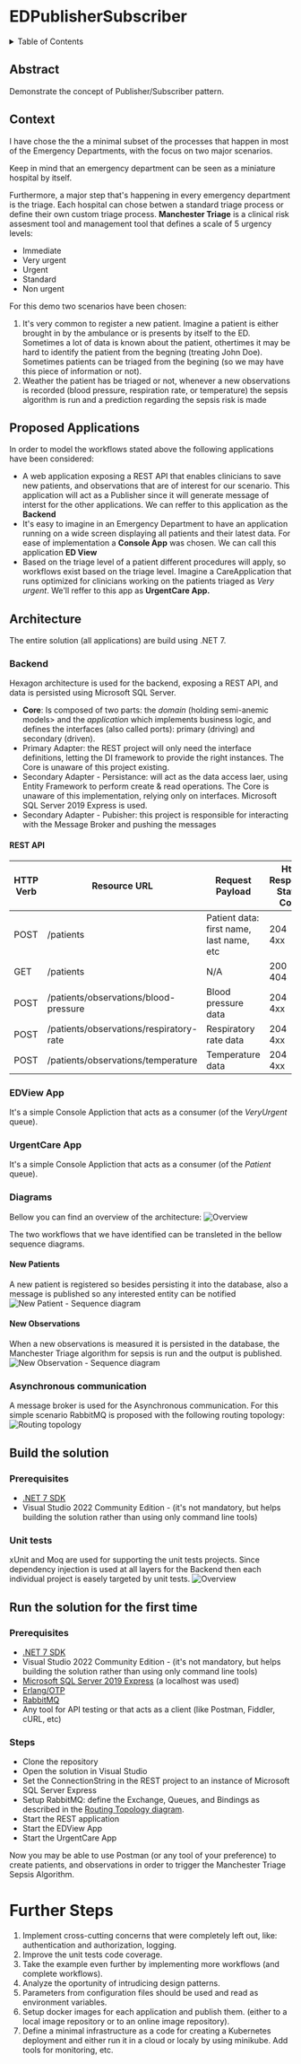 # EDPublisherSubscriber

<details>
  <summary>Table of Contents</summary>
  <ol>
    <li><a href="#abstract">Abstract</a></li>
    <li><a href="#context">Context</a></li>
    <li><a href="#proposed-applications">Proposed Applications</a></li>
    <li>
        <a href="#architecture">Architecture</a>
        <ul>
            <li><a href="#backend">Backend</a></li>
                <ul>
                    <li><a href="#rest-api">REST API</a></li>
                </ul>
            <li><a href="#edview-app">EDView App</a></li>
            <li><a href="#urgentcare-app">UrgentCare App</a></li>
            <li>
                <a href="#diagrams">Diagrams</a>
                <ul>
                    <li><a href="#new-patients">New Patients</a></li>
                    <li><a href="#new-observations">New Observations</a></li>
                </ul>
            </li>
            <li><a href="#asynchronous-communication">Asynchronous communication</a></li>
        </ul>
    </li>
    <li>
        <a href="#build-the-solution">Build the solution</a>
        <ul>
            <li><a href="#prerequisites">Prerequisites</a></li>
            <li><a href="#unit-tests">Unit tests</a></li>
        </ul>
    </li>
    <li>
        <a href="#Run-the-solution-for-the-first-time">Run the solution for the first time</a>
        <ul>
            <li><a href="#prerequisites-1">Prerequisites</a></li>
            <li><a href="#steps">Steps</a></li>
        </ul>
    </li>
    <li><a href="#further-steps">Further Steps</a></li>
  </ol>
</details>


## Abstract
Demonstrate the concept of Publisher/Subscriber pattern.


## Context
I have chose the the a minimal subset of the processes that happen in most of the Emergency Departments, with the focus on two major scenarios.

Keep in mind that an emergency department can be seen as a miniature hospital by itself.

Furthermore, a major step that's happening in every emergency department is the triage. Each hospital can chose betwen a standard triage process or define their own custom triage process. <b>Manchester Triage</b> is a clinical risk assesment tool and management tool that defines a scale of 5 urgency levels:
<ul>
    <li>Immediate</li>
    <li>Very urgent</li>
    <li>Urgent</li>
    <li>Standard</li>
    <li>Non urgent</li>
</ul>

For this demo two scenarios have been chosen:
<ol>
    <li>It's very common to register a new patient. Imagine a patient is either brought in by the ambulance or is presents by itself to the ED. Sometimes a lot of data is known about the patient, othertimes it may be hard to identify the patient from the begning (treating John Doe). Sometimes patients can be triaged from the begining (so we may have this piece of information or not).</li>
    <li>Weather the patient has be triaged or not, whenever a new observations is recorded (blood pressure, respiration rate, or temperature) the sepsis algorithm is run and a prediction regarding the sepsis risk is made</li>
</ol>

## Proposed Applications
In order to model the workflows stated above the following applications have been considered:
<ul>
    <li>A web application exposing a REST API that enables clinicians to save new patients, and observations that are of interest for our scenario. This application will act as a Publisher since it will generate message of interst for the other applications. We can reffer to this application as the <b>Backend</b></li>
    <li>It's easy to imagine in an Emergency Department to have an application running on a wide screen displaying all patients and their latest data. For ease of implementation a <b>Console App</b> was chosen. We can call this application <b>ED View</b></li>
    <li>Based on the triage level of a patient different procedures will apply, so workflows exist based on the triage level. Imagine a CareApplication that runs optimized for clinicians working on the patients triaged as <i>Very urgent</i>. We'll reffer to this app as <b>UrgentCare App.</b></li>
</ul>

## Architecture

The entire solution (all applications) are build using .NET 7.

### Backend
Hexagon architecture is used for the backend, exposing a REST API, and data is persisted using Microsoft SQL Server.
<ul>
    <li><b>Core</b>: Is composed of two parts: the <i>domain</i> (holding semi-anemic models> and the <i>application</i> which implements business logic, and defines the interfaces (also called ports): primary (driving) and secondary (driven).</li>
    <li>Primary Adapter: the REST project will only need the interface definitions, letting the DI framework to provide the right instances. The Core is unaware of this project existing.</li>
    <li>Secondary Adapter - Persistance: will act as the data access laer, using Entity Framework to perform create & read operations. The Core is unaware of this implementation, relying only on interfaces. Microsoft SQL Server 2019 Express is used.</li>
    <li>Secondary Adapter - Pubisher: this project is responsible for interacting with the Message Broker and pushing the messages</li>
</ul>

#### REST API

| HTTP Verb | Resource URL                            | Request Payload                          | Http Response Status Code | HTTP Response                                                    |
|-----------|-----------------------------------------|------------------------------------------|---------------------------|------------------------------------------------------------------|
| POST      | /patients                               | Patient data: first name, last name, etc | 204<br/> 4xx              | No content.<br>Header parameter: Location: /patients/{patientId} |
| GET       | /patients                               | N/A                                      | 200<br/> 404              | Patient resource                                                 |
| POST      | /patients/observations/blood-pressure   | Blood pressure data                      | 204<br/> 4xx              | No content.                                                      |
| POST      | /patients/observations/respiratory-rate | Respiratory rate data                    | 204<br/> 4xx              | No content.                                                      |
| POST      | /patients/observations/temperature      | Temperature data                         | 204<br/> 4xx              | No content.                                                      |

### EDView App
It's a simple Console Appliction that acts as a consumer (of the <i>VeryUrgent</i> queue).

### UrgentCare App
It's a simple Console Appliction that acts as a consumer (of the <i>Patient</i> queue).

### Diagrams
Bellow you can find an overview of the architecture:
![Overview](./Images/Overview.jpg)

The two workflows that we have identified can be transleted in the bellow sequence diagrams.

#### New Patients
A new patient is registered so besides persisting it into the database, also a message is published so any interested entity can be notified<br/>
![New Patient - Sequence diagram](./Images/NewPatient_SequenceDiagram.jpg)

#### New Observations
When a new observations is measured it is persisted in the database, the Manchester Triage algorithm for sepsis is run and the output is published.<br/>
![New Observation - Sequence diagram](./Images/NewObservation_SequenceDiagram.jpg)

### Asynchronous communication
A message broker is used for the Asynchronous communication. For this simple scenario RabbitMQ is proposed with the following routing topology:
![Routing topology](./Images/RabbitMQ_Routing_Topology.jpg)

## Build the solution
### Prerequisites 
* [.NET 7 SDK](https://dotnet.microsoft.com/en-us/download/dotnet/7.0)
* Visual Studio 2022 Community Edition - (it's not mandatory, but helps building the solution rather than using only command line tools)

### Unit tests
xUnit and Moq are used for supporting the unit tests projects.
Since dependency injection is used at all layers for the Backend then each individual project is easely targeted by unit tests.
![Overview](./Images/UnitTests_Evidence.png)

## Run the solution for the first time
### Prerequisites 
* [.NET 7 SDK](https://dotnet.microsoft.com/en-us/download/dotnet/7.0 ".NET 7 download page") 
* Visual Studio 2022 Community Edition - (it's not mandatory, but helps building the solution rather than using only command line tools)
* [Microsoft SQL Server 2019 Express](https://www.microsoft.com/en-us/sql-server/sql-server-downloads "MS SQL Server page") (a localhost was used)
* [Erlang/OTP](https://www.erlang.org/downloads "Erlang download page") 
* [RabbitMQ](https://www.rabbitmq.com/download.html "RabbitMQ download page") 
* Any tool for API testing or that acts as a client (like Postman, Fiddler, cURL, etc)

### Steps
* Clone the repository
* Open the solution in Visual Studio
* Set the ConnectionString in the REST project to an instance of Microsoft SQL Server Express
* Setup RabbitMQ: define the Exchange, Queues, and Bindings as described in the [Routing Topology diagram](#Asynchronous-communication).
* Start the REST application
* Start the EDView App
* Start the UrgentCare App

Now you may be able to use Postman (or any tool of your preference) to create patients, and observations in order to trigger the Manchester Triage Sepsis Algorithm.

# Further Steps
<ol>
    <li>Implement cross-cutting concerns that were completely left out, like: authentication and authorization, logging. </li>
    <li>Improve the unit tests code coverage. </li>
    <li>Take the example even further by implementing more workflows (and complete workflows). </li>
    <li>Analyze the oportunity of intrudicing design patterns. </li>
    <li>Parameters from configuration files should be used and read as environment variables.</li>
    <li>Setup docker images for each application and publish them. (either to a local image repository or to an online image repository).</li>
    <li>Define a minimal infrastructure as a code for creating a Kubernetes deployment and either run it in a cloud or localy by using minikube. Add tools for monitoring, etc.</li>
</ol>
